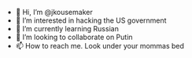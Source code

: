 - 👋 Hi, I’m @jkousemaker
- 👀 I’m interested in hacking the US government
- 🌱 I’m currently learning Russian
- 💞️ I’m looking to collaborate on Putin
- 📫 How to reach me. Look under your mommas bed

<!---
jkousemaker/jkousemaker is a ✨ special ✨ repository because its `README.md` (this file) appears on your GitHub profile.
You can click the Preview link to take a look at your changes.
--->
